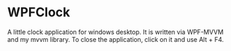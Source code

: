 # WPFClock
A little clock application for windows desktop. It is written via WPF-MVVM and my mvvm library. To close the application, click on it and use Alt + F4.
